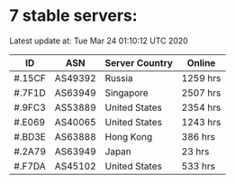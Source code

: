 # 7 stable servers:

Latest update at: Tue Mar 24 01:10:12 UTC 2020

| ID | ASN | Server Country | Online |
| -- | --- | -------------- | ------ |
| #.15CF | AS49392 | Russia | 1259 hrs |
| #.7F1D | AS63949 | Singapore | 2507 hrs |
| #.9FC3 | AS53889 | United States | 2354 hrs |
| #.E069 | AS40065 | United States | 1243 hrs |
| #.BD3E | AS63888 | Hong Kong | 386 hrs |
| #.2A79 | AS63949 | Japan | 23 hrs |
| #.F7DA | AS45102 | United States | 533 hrs |

